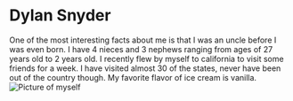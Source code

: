 # Dylan Snyder
One of the most interesting facts about me is that I was an uncle before
I was even born. I have 4 nieces and 3 nephews ranging from ages of 27 years
old to 2 years old. I recently flew by myself to california to visit some friends
for a week. I have visited almost 30 of the states, never have been out of the
country though. My favorite flavor of ice cream is vanilla.
![Picture of myself](pictures/1682535080.97491.jpg)
